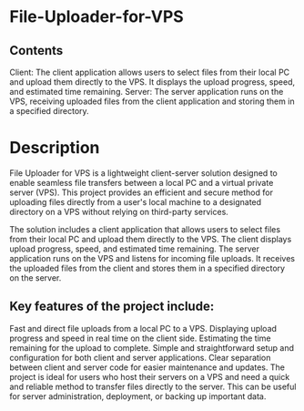 # File-Uploader-for-VPS
## Contents
Client: The client application allows users to select files from their local PC and upload them directly to the VPS. It displays the upload progress, speed, and estimated time remaining.
Server: The server application runs on the VPS, receiving uploaded files from the client application and storing them in a specified directory.

# Description
File Uploader for VPS is a lightweight client-server solution designed to enable seamless file transfers between a local PC and a virtual private server (VPS). This project provides an efficient and secure method for uploading files directly from a user's local machine to a designated directory on a VPS without relying on third-party services.

The solution includes a client application that allows users to select files from their local PC and upload them directly to the VPS. The client displays upload progress, speed, and estimated time remaining. The server application runs on the VPS and listens for incoming file uploads. It receives the uploaded files from the client and stores them in a specified directory on the server.

## Key features of the project include:
Fast and direct file uploads from a local PC to a VPS.
Displaying upload progress and speed in real time on the client side.
Estimating the time remaining for the upload to complete.
Simple and straightforward setup and configuration for both client and server applications.
Clear separation between client and server code for easier maintenance and updates.
The project is ideal for users who host their servers on a VPS and need a quick and reliable method to transfer files directly to the server. This can be useful for server administration, deployment, or backing up important data.
